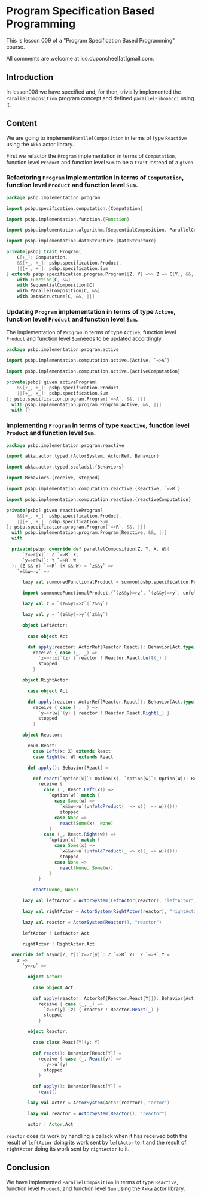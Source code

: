 # Program Specification Based Programming

This is lesson 009 of a "Program Specification Based Programming" course.

All comments are welcome at luc.duponcheel[at]gmail.com.

## Introduction

In lesson008 we have specified and, for then, trivially implemented the `ParallelComposition` program concept and defined
`parallelFibonacci` using it.

## Content

We are going to implement`ParallelComposition` in terms of type `Reactive` using the `Akka` actor library.

First we refactor the `Program` implementation in terms of `Computation`, function level `Product` and function level
`Sum` to be a `trait` instead of a `given`.

### Refactoring `Program` implementation in terms of `Computation`, function level `Product` and function level `Sum`.

```scala
package psbp.implementation.program

import psbp.specification.computation.{Computation}

import psbp.implementation.function.{Function}

import psbp.implementation.algorithm.{SequentialComposition, ParallelComposition}

import psbp.implementation.dataStructure.{DataStructure}

private[psbp] trait Program[
    C[+_]: Computation,
    &&[+_, +_]: psbp.specification.Product,
    ||[+_, +_]: psbp.specification.Sum
] extends psbp.specification.program.Program[[Z, Y] =>> Z => C[Y], &&, ||]
    with Function[C, &&]
    with SequentialComposition[C]
    with ParallelComposition[C, &&]
    with DataStructure[C, &&, ||]
```

### Updating `Program` implementation in terms of type `Active`, function level `Product` and function level `Sum`.

The implementation of `Program` in terms of type `Active`, function level `Product` and function level `Sum`needs to be
updated accordingly.

```scala
package psbp.implementation.program.active

import psbp.implementation.computation.active.{Active, `=>A`}

import psbp.implementation.computation.active.{activeComputation}

private[psbp] given activeProgram[
    &&[+_, +_]: psbp.specification.Product,
    ||[+_, +_]: psbp.specification.Sum
]: psbp.specification.program.Program[`=>A`, &&, ||]
  with psbp.implementation.program.Program[Active, &&, ||]
  with {}
```

### Implementing `Program` in terms of type `Reactive`, function level `Product` and function level `Sum`.

```scala
package psbp.implementation.program.reactive

import akka.actor.typed.{ActorSystem, ActorRef, Behavior}

import akka.actor.typed.scaladsl.{Behaviors}

import Behaviors.{receive, stopped}

import psbp.implementation.computation.reactive.{Reactive, `=>R`}

import psbp.implementation.computation.reactive.{reactiveComputation}

private[psbp] given reactiveProgram[
    &&[+_, +_]: psbp.specification.Product,
    ||[+_, +_]: psbp.specification.Sum
]: psbp.specification.program.Program[`=>R`, &&, ||]
  with psbp.implementation.program.Program[Reactive, &&, ||]
  with

  private[psbp] override def parallelComposition[Z, Y, X, W](
      `z=>r[x]`: Z `=>R` X,
      `y=>r[w]`: Y `=>R` W
  ): (Z && Y) `=>R` (X && W) = `z&&y` =>
    `x&&w=>u` =>

      lazy val summonedFunctionalProduct = summon[psbp.specification.Product[&&]]

      import summonedFunctionalProduct.{`(z&&y)=>z`, `(z&&y)=>y`, unfoldProduct}

      lazy val z = `(z&&y)=>z`(`z&&y`)

      lazy val y = `(z&&y)=>y`(`z&&y`)

      object LeftActor:

        case object Act

        def apply(reactor: ActorRef[Reactor.React]): Behavior[Act.type] =
          receive { case (_, _) =>
            `z=>r[x]`(z) { reactor ! Reactor.React.Left(_) }
            stopped
          }

      object RightActor:

        case object Act

        def apply(reactor: ActorRef[Reactor.React]): Behavior[Act.type] =
          receive { case (_, _) =>
            `y=>r[w]`(y) { reactor ! Reactor.React.Right(_) }
            stopped
          }

      object Reactor:

        enum React:
          case Left(x: X) extends React
          case Right(w: W) extends React

        def apply(): Behavior[React] =

          def react(`option[x]`: Option[X], `option[w]`: Option[W]): Behavior[React] =
            receive {
              case (_, React.Left(x)) =>
                `option[w]` match {
                  case Some(w) =>
                    `x&&w=>u`(unfoldProduct(_ => x)(_ => w)(()))
                    stopped
                  case None =>
                    react(Some(x), None)
                }
              case (_, React.Right(w)) =>
                `option[x]` match {
                  case Some(x) =>
                    `x&&w=>u`(unfoldProduct(_ => x)(_ => w)(()))
                    stopped
                  case None =>
                    react(None, Some(w))
                }
            }

          react(None, None)

      lazy val leftActor = ActorSystem(LeftActor(reactor), "leftActor")

      lazy val rightActor = ActorSystem(RightActor(reactor), "rightActor")

      lazy val reactor = ActorSystem(Reactor(), "reactor")

      leftActor ! LeftActor.Act

      rightActor ! RightActor.Act

  override def async[Z, Y](`z=>r[y]`: Z `=>R` Y): Z `=>R` Y =
    z =>
      `y=>u` =>

        object Actor:

          case object Act

          def apply(reactor: ActorRef[Reactor.React[Y]]): Behavior[Act.type] =
            receive { case (_, _) =>
              `z=>r[y]`(z) { reactor ! Reactor.React(_) }
              stopped
            }

        object Reactor:

          case class React[Y](y: Y)

          def react(): Behavior[React[Y]] =
            receive { case (_, React(y)) =>
              `y=>u`(y)
              stopped
            }

          def apply(): Behavior[React[Y]] =
            react()

        lazy val actor = ActorSystem(Actor(reactor), "actor")

        lazy val reactor = ActorSystem(Reactor(), "reactor")

        actor ! Actor.Act
```

`reactor` does its work by handling a callack when it has received both the result of `leftActor` doing its work sent by
`leftActor` to it and the result of `rightActor` doing its work sent by `rightActor` to it.

## Conclusion

We have implemented `ParallelComposition` in terms of type `Reactive`, function level `Product`, and function level
`Sum` using the `Akka` actor library.
